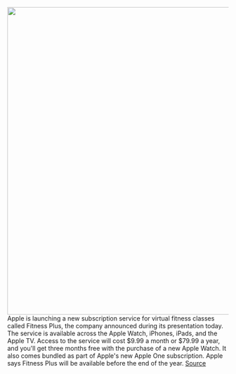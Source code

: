 <img src='https://cdn.vox-cdn.com/thumbor/uC7Kr0BfaUqCHoS32WhEFNz72pE=/0x0:1920x1080/1200x800/filters:focal(807x387:1113x693)/cdn.vox-cdn.com/uploads/chorus_image/image/67410341/lcimg_c386a74f_1fe5_4e37_bb7a_69dcfb5f6cdc.5.jpg' width='700px' /><br/>
Apple is launching a new subscription service for virtual fitness classes called Fitness Plus, the company announced during its presentation today. The service is available across the Apple Watch, iPhones, iPads, and the Apple TV. Access to the service will cost $9.99 a month or $79.99 a year, and you'll get three months free with the purchase of a new Apple Watch. It also comes bundled as part of Apple's new Apple One subscription. Apple says Fitness Plus will be available before the end of the year.
<a href='https://www.theverge.com/2020/9/15/21437578/apple-fitness-plus-classes-subscription-health'> Source <a/>